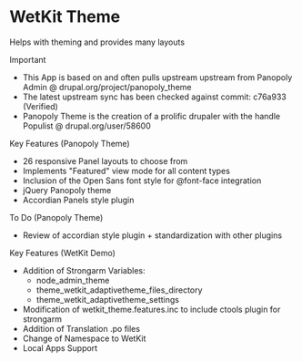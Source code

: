 WetKit Theme
==============
Helps with theming and provides many layouts

Important
* This App is based on and often pulls upstream upstream from Panopoly Admin @ drupal.org/project/panopoly_theme
* The latest upstream sync has been checked against commit: c76a933 (Verified)
* Panopoly Theme is the creation of a prolific drupaler with the handle Populist @ drupal.org/user/58600

Key Features (Panopoly Theme)
* 26 responsive Panel layouts to choose from
* Implements "Featured" view mode for all content types
* Inclusion of the Open Sans font style for @font-face integration
* jQuery Panopoly theme
* Accordian Panels style plugin

To Do (Panopoly Theme)
* Review of accordian style plugin + standardization with other plugins

Key Features (WetKit Demo)
* Addition of Strongarm Variables:
    - node_admin_theme
    - theme_wetkit_adaptivetheme_files_directory
    - theme_wetkit_adaptivetheme_settings
* Modification of wetkit_theme.features.inc to include ctools plugin for strongarm
* Addition of Translation .po files
* Change of Namespace to WetKit
* Local Apps Support